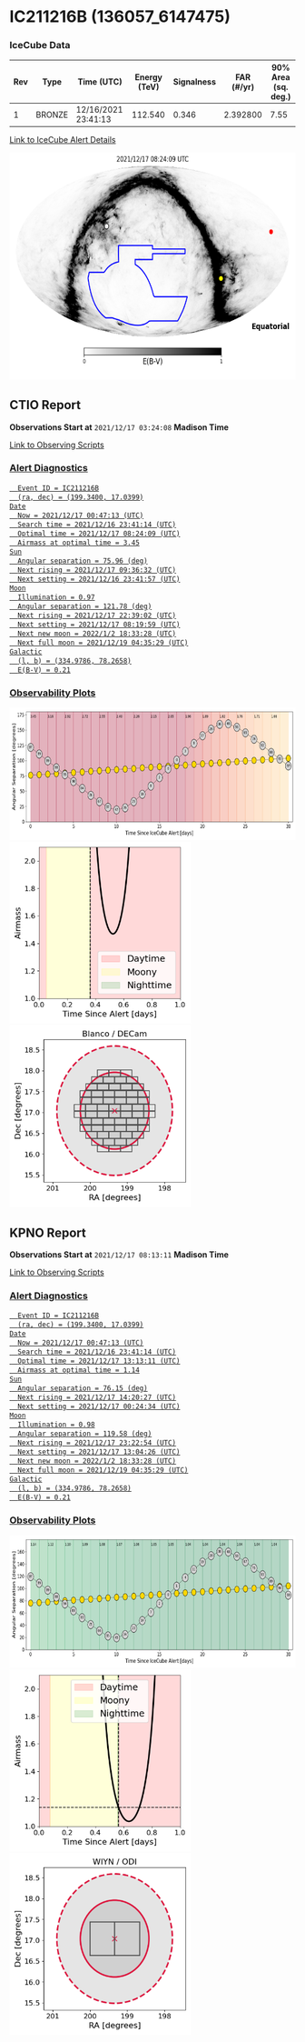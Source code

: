 # IC211216B (136057_6147475)

### IceCube Data

| Rev | Type | Time (UTC) | Energy (TeV) | Signalness | FAR (#/yr) | 90% Area (sq. deg.) |
| --- | --- | --- | --- | --- | --- | --- |
| 1 | BRONZE | 12/16/2021  23:41:13 | 112.540 | 0.346 | 2.392800 | 7.55 |

<a href="https://gcn.gsfc.nasa.gov/gcn/notices_amon_g_b/136057_6147475.amon" target="_blank">Link to IceCube Alert Details</a>

<a href="https://rmorgan10.github.io/AlertMonitoring/IC211216B_1/CTIO_skymap.png" target="_blank">
  <img src="CTIO_skymap.png" alt="CTIO Skymap" style="width:700px;height:400px;">
</a>


## CTIO Report

**Observations Start at**  `2021/12/17 03:24:08`  **Madison Time**

<a href="https://github.com/rmorgan10/AlertMonitoring/blob/main/IC211216B_1/CTIO.json" target="_blank">Link to Observing Scripts

### Alert Diagnostics

```Event
  Event ID = IC211216B
  (ra, dec) = (199.3400, 17.0399)
Date
  Now = 2021/12/17 00:47:13 (UTC)
  Search time = 2021/12/16 23:41:14 (UTC)
  Optimal time = 2021/12/17 08:24:09 (UTC)
  Airmass at optimal time = 3.45
Sun
  Angular separation = 75.96 (deg)
  Next rising = 2021/12/17 09:36:32 (UTC)
  Next setting = 2021/12/16 23:41:57 (UTC)
Moon
  Illumination = 0.97
  Angular separation = 121.78 (deg)
  Next rising = 2021/12/17 22:39:02 (UTC)
  Next setting = 2021/12/17 08:19:59 (UTC)
  Next new moon = 2022/1/2 18:33:28 (UTC)
  Next full moon = 2021/12/19 04:35:29 (UTC)
Galactic
  (l, b) = (334.9786, 78.2658)
  E(B-V) = 0.21
```
### Observability Plots

<a href="https://rmorgan10.github.io/AlertMonitoring/IC211216B_1/CTIO_forecast.png" target="_blank">
  <img src="CTIO_forecast.png" alt="CTIO Forecast" style="width:700px;height:233px;">
</a>

<a href="https://rmorgan10.github.io/AlertMonitoring/IC211216B_1/CTIO_airmass.png" target="_blank">
  <img src="CTIO_airmass.png" alt="CTIO Airmass" style="width:320px;height:320px;">
</a>
<a href="https://rmorgan10.github.io/AlertMonitoring/IC211216B_1/CTIO_fov.png" target="_blank">
  <img src="CTIO_fov.png" alt="CTIO FoV" style="width:320px;height:320px;">
</a>


## KPNO Report

**Observations Start at**  `2021/12/17 08:13:11`  **Madison Time**

<a href="https://github.com/rmorgan10/AlertMonitoring/blob/main/IC211216B_1/KPNO.json" target="_blank">Link to Observing Scripts

### Alert Diagnostics

```Event
  Event ID = IC211216B
  (ra, dec) = (199.3400, 17.0399)
Date
  Now = 2021/12/17 00:47:13 (UTC)
  Search time = 2021/12/16 23:41:14 (UTC)
  Optimal time = 2021/12/17 13:13:11 (UTC)
  Airmass at optimal time = 1.14
Sun
  Angular separation = 76.15 (deg)
  Next rising = 2021/12/17 14:20:27 (UTC)
  Next setting = 2021/12/17 00:24:34 (UTC)
Moon
  Illumination = 0.98
  Angular separation = 119.58 (deg)
  Next rising = 2021/12/17 23:22:54 (UTC)
  Next setting = 2021/12/17 13:04:26 (UTC)
  Next new moon = 2022/1/2 18:33:28 (UTC)
  Next full moon = 2021/12/19 04:35:29 (UTC)
Galactic
  (l, b) = (334.9786, 78.2658)
  E(B-V) = 0.21
```
### Observability Plots

<a href="https://rmorgan10.github.io/AlertMonitoring/IC211216B_1/KPNO_forecast.png" target="_blank">
  <img src="KPNO_forecast.png" alt="KPNO Forecast" style="width:700px;height:233px;">
</a>

<a href="https://rmorgan10.github.io/AlertMonitoring/IC211216B_1/KPNO_airmass.png" target="_blank">
  <img src="KPNO_airmass.png" alt="KPNO Airmass" style="width:320px;height:320px;">
</a>
<a href="https://rmorgan10.github.io/AlertMonitoring/IC211216B_1/KPNO_fov.png" target="_blank">
  <img src="KPNO_fov.png" alt="KPNO FoV" style="width:320px;height:320px;">
</a>

